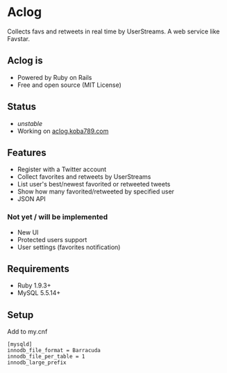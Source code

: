 # Aclog
Collects favs and retweets in real time by UserStreams.
A web service like Favstar.

## Aclog is
* Powered by Ruby on Rails
* Free and open source (MIT License)

## Status
* *unstable*
* Working on [aclog.koba789.com](http://aclog.koba789.com)

## Features
* Register with a Twitter account
* Collect favorites and retweets by UserStreams
* List user's best/newest favorited or retweeted tweets
* Show how many favorited/retweeted by specified user
* JSON API

### Not yet / will be implemented
* New UI
* Protected users support
* User settings (favorites notification)

## Requirements
* Ruby 1.9.3+
* MySQL 5.5.14+

## Setup
Add to my.cnf

    [mysqld]
    innodb_file_format = Barracuda
    innodb_file_per_table = 1
    innodb_large_prefix

